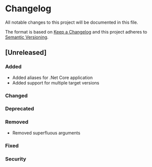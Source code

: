 # Changelog
All notable changes to this project will be documented in this file.

The format is based on [Keep a Changelog](http://keepachangelog.com/en/1.0.0/)
and this project adheres to [Semantic Versioning](http://semver.org/spec/v2.0.0.html).

## [Unreleased]

### Added
- Added aliases for .Net Core application
- Added support for multiple target versions

### Changed

### Deprecated

### Removed
- Removed superfluous arguments

### Fixed

### Security
